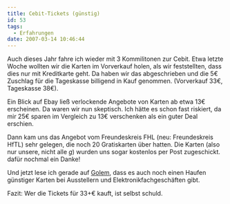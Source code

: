 ```yaml
---
title: Cebit-Tickets (günstig)
id: 53
tags:
  - Erfahrungen
date: 2007-03-14 10:46:44
---
```


Auch dieses Jahr fahre ich wieder mit 3 Kommilitonen zur Cebit. Etwa letzte Woche wollten wir die Karten im Vorverkauf holen, als wir feststellten, dass dies nur mit Kreditkarte geht. Da haben wir das abgeschrieben und die 5€ Zuschlag für die Tageskasse billigend in Kauf genommen. (Vorverkauf 33€, Tageskasse 38€).

Ein Blick auf Ebay ließ verlockende Angebote von Karten ab etwa 13€ erscheinen. Da waren wir nun skeptisch. Ich hätte es schon fast riskiert, da mir 25€ sparen im Vergleich zu 13€ verschenken als ein guter Deal erschien.

Dann kam uns das Angebot vom Freundeskreis FHL (neu: Freundeskreis HfTL) sehr gelegen, die noch 20 Gratiskarten über hatten. Die Karten (also nur unsere, nicht alle *g*) wurden uns sogar kostenlos per Post zugeschickt. dafür nochmal ein Danke!

Und jetzt lese ich gerade auf [Golem](http://www.golem.de/0703/51063.html "CeBIT-Tickets f&uuml;r 98 Cent"), dass es auch noch einen Haufen günstiger Karten bei Ausstellern und Elektronikfachgeschäften gibt.

Fazit: Wer die Tickets für 33+€ kauft, ist selbst schuld.